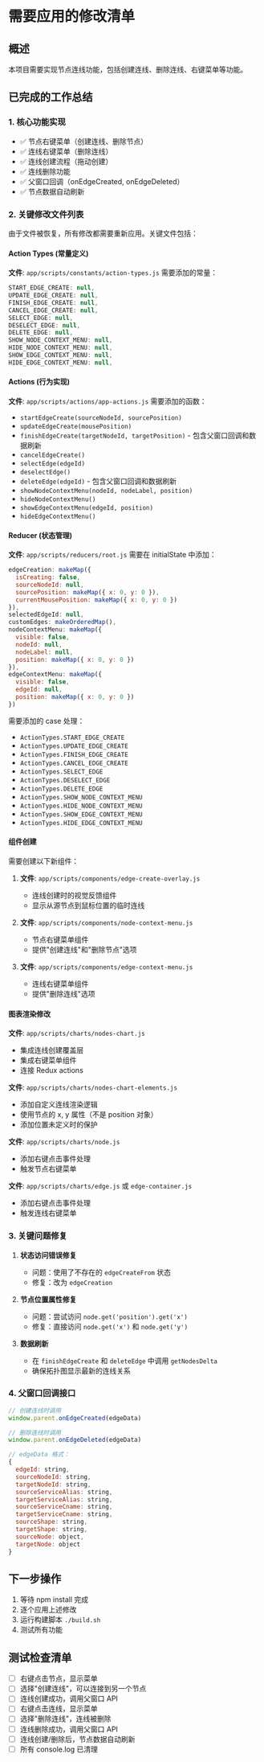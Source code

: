 # 需要应用的修改清单

## 概述
本项目需要实现节点连线功能，包括创建连线、删除连线、右键菜单等功能。

## 已完成的工作总结

### 1. 核心功能实现
- ✅ 节点右键菜单（创建连线、删除节点）
- ✅ 连线右键菜单（删除连线）
- ✅ 连线创建流程（拖动创建）
- ✅ 连线删除功能
- ✅ 父窗口回调（onEdgeCreated, onEdgeDeleted）
- ✅ 节点数据自动刷新

### 2. 关键修改文件列表

由于文件被恢复，所有修改都需要重新应用。关键文件包括：

#### Action Types (常量定义)
**文件**: `app/scripts/constants/action-types.js`
需要添加的常量：
```javascript
START_EDGE_CREATE: null,
UPDATE_EDGE_CREATE: null,
FINISH_EDGE_CREATE: null,
CANCEL_EDGE_CREATE: null,
SELECT_EDGE: null,
DESELECT_EDGE: null,
DELETE_EDGE: null,
SHOW_NODE_CONTEXT_MENU: null,
HIDE_NODE_CONTEXT_MENU: null,
SHOW_EDGE_CONTEXT_MENU: null,
HIDE_EDGE_CONTEXT_MENU: null,
```

#### Actions (行为实现)
**文件**: `app/scripts/actions/app-actions.js`
需要添加的函数：
- `startEdgeCreate(sourceNodeId, sourcePosition)`
- `updateEdgeCreate(mousePosition)`
- `finishEdgeCreate(targetNodeId, targetPosition)` - 包含父窗口回调和数据刷新
- `cancelEdgeCreate()`
- `selectEdge(edgeId)`
- `deselectEdge()`
- `deleteEdge(edgeId)` - 包含父窗口回调和数据刷新
- `showNodeContextMenu(nodeId, nodeLabel, position)`
- `hideNodeContextMenu()`
- `showEdgeContextMenu(edgeId, position)`
- `hideEdgeContextMenu()`

#### Reducer (状态管理)
**文件**: `app/scripts/reducers/root.js`
需要在 initialState 中添加：
```javascript
edgeCreation: makeMap({
  isCreating: false,
  sourceNodeId: null,
  sourcePosition: makeMap({ x: 0, y: 0 }),
  currentMousePosition: makeMap({ x: 0, y: 0 })
}),
selectedEdgeId: null,
customEdges: makeOrderedMap(),
nodeContextMenu: makeMap({
  visible: false,
  nodeId: null,
  nodeLabel: null,
  position: makeMap({ x: 0, y: 0 })
}),
edgeContextMenu: makeMap({
  visible: false,
  edgeId: null,
  position: makeMap({ x: 0, y: 0 })
})
```

需要添加的 case 处理：
- `ActionTypes.START_EDGE_CREATE`
- `ActionTypes.UPDATE_EDGE_CREATE`
- `ActionTypes.FINISH_EDGE_CREATE`
- `ActionTypes.CANCEL_EDGE_CREATE`
- `ActionTypes.SELECT_EDGE`
- `ActionTypes.DESELECT_EDGE`
- `ActionTypes.DELETE_EDGE`
- `ActionTypes.SHOW_NODE_CONTEXT_MENU`
- `ActionTypes.HIDE_NODE_CONTEXT_MENU`
- `ActionTypes.SHOW_EDGE_CONTEXT_MENU`
- `ActionTypes.HIDE_EDGE_CONTEXT_MENU`

#### 组件创建
需要创建以下新组件：

1. **文件**: `app/scripts/components/edge-create-overlay.js`
   - 连线创建时的视觉反馈组件
   - 显示从源节点到鼠标位置的临时连线

2. **文件**: `app/scripts/components/node-context-menu.js`
   - 节点右键菜单组件
   - 提供"创建连线"和"删除节点"选项

3. **文件**: `app/scripts/components/edge-context-menu.js`
   - 连线右键菜单组件
   - 提供"删除连线"选项

#### 图表渲染修改
**文件**: `app/scripts/charts/nodes-chart.js`
- 集成连线创建覆盖层
- 集成右键菜单组件
- 连接 Redux actions

**文件**: `app/scripts/charts/nodes-chart-elements.js`
- 添加自定义连线渲染逻辑
- 使用节点的 x, y 属性（不是 position 对象）
- 添加位置未定义时的保护

**文件**: `app/scripts/charts/node.js`
- 添加右键点击事件处理
- 触发节点右键菜单

**文件**: `app/scripts/charts/edge.js` 或 `edge-container.js`
- 添加右键点击事件处理
- 触发连线右键菜单

### 3. 关键问题修复

1. **状态访问错误修复**
   - 问题：使用了不存在的 `edgeCreateFrom` 状态
   - 修复：改为 `edgeCreation`

2. **节点位置属性修复**
   - 问题：尝试访问 `node.get('position').get('x')`
   - 修复：直接访问 `node.get('x')` 和 `node.get('y')`

3. **数据刷新**
   - 在 `finishEdgeCreate` 和 `deleteEdge` 中调用 `getNodesDelta`
   - 确保拓扑图显示最新的连线关系

### 4. 父窗口回调接口

```javascript
// 创建连线时调用
window.parent.onEdgeCreated(edgeData)

// 删除连线时调用
window.parent.onEdgeDeleted(edgeData)

// edgeData 格式：
{
  edgeId: string,
  sourceNodeId: string,
  targetNodeId: string,
  sourceServiceAlias: string,
  targetServiceAlias: string,
  sourceServiceCname: string,
  targetServiceCname: string,
  sourceShape: string,
  targetShape: string,
  sourceNode: object,
  targetNode: object
}
```

## 下一步操作

1. 等待 npm install 完成
2. 逐个应用上述修改
3. 运行构建脚本 `./build.sh`
4. 测试所有功能

## 测试检查清单

- [ ] 右键点击节点，显示菜单
- [ ] 选择"创建连线"，可以连接到另一个节点
- [ ] 连线创建成功，调用父窗口 API
- [ ] 右键点击连线，显示菜单
- [ ] 选择"删除连线"，连线被删除
- [ ] 连线删除成功，调用父窗口 API
- [ ] 连线创建/删除后，节点数据自动刷新
- [ ] 所有 console.log 已清理
